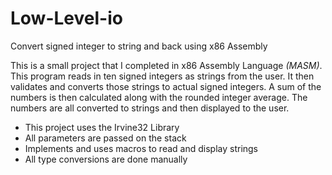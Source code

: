 # Low-Level-io
Convert signed integer to string and back using x86 Assembly

This is a small project that I completed in x86 Assembly Language *(MASM)*. This program reads in ten signed integers as strings from the user. It then validates and converts those strings to actual signed integers. A sum of the numbers is then calculated along with the rounded integer average. The numbers are all converted to strings and then displayed to the user.

- This project uses the Irvine32 Library
- All parameters are passed on the stack
- Implements and uses macros to read and display strings
- All type conversions are done manually
